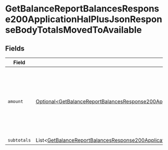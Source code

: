 # GetBalanceReportBalancesResponse200ApplicationHalPlusJsonResponseBodyTotalsMovedToAvailable


## Fields

| Field                                                                                                                                                                                                                                                                | Type                                                                                                                                                                                                                                                                 | Required                                                                                                                                                                                                                                                             | Description                                                                                                                                                                                                                                                          |
| -------------------------------------------------------------------------------------------------------------------------------------------------------------------------------------------------------------------------------------------------------------------- | -------------------------------------------------------------------------------------------------------------------------------------------------------------------------------------------------------------------------------------------------------------------- | -------------------------------------------------------------------------------------------------------------------------------------------------------------------------------------------------------------------------------------------------------------------- | -------------------------------------------------------------------------------------------------------------------------------------------------------------------------------------------------------------------------------------------------------------------- |
| `amount`                                                                                                                                                                                                                                                             | [Optional\<GetBalanceReportBalancesResponse200ApplicationHalPlusJsonResponseBodyTotalsCorrectionsMovedToAvailableAmount>](../../models/operations/GetBalanceReportBalancesResponse200ApplicationHalPlusJsonResponseBodyTotalsCorrectionsMovedToAvailableAmount.md)   | :heavy_minus_sign:                                                                                                                                                                                                                                                   | In v2 endpoints, monetary amounts are represented as objects with a `currency` and `value` field.                                                                                                                                                                    |
| `subtotals`                                                                                                                                                                                                                                                          | List\<[GetBalanceReportBalancesResponse200ApplicationHalPlusJsonResponseBodyTotalsCorrectionsMovedToAvailableSubtotals](../../models/operations/GetBalanceReportBalancesResponse200ApplicationHalPlusJsonResponseBodyTotalsCorrectionsMovedToAvailableSubtotals.md)> | :heavy_minus_sign:                                                                                                                                                                                                                                                   | N/A                                                                                                                                                                                                                                                                  |